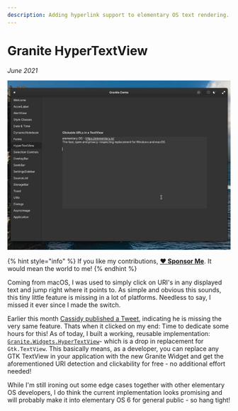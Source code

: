 ```yaml
---
description: Adding hyperlink support to elementary OS text rendering.
---
```


# Granite HyperTextView

_June 2021_

![The new hyperlink detection in action](../.gitbook/assets/granite-hypertextview.gif)

{% hint style="info" %}
If you like my contributions, [**❤️ Sponsor Me**](https://github.com/sponsors/marbetschar). It would mean the world to me!
{% endhint %}

Coming from macOS, I was used to simply click on URI's in any displayed text and jump right where it points to. As simple and obvious this sounds, this tiny little feature is missing in a lot of platforms. Needless to say, I missed it ever since I made the switch.

Earlier this month [Cassidy published a Tweet](https://twitter.com/CassidyJames/status/1404848863395991558), indicating he is missing the very same feature. Thats when it clicked on my end: Time to dedicate some hours for this! As of today, I built a working, reusable implementation: [`Granite.Widgets.HyperTextView`](https://github.com/elementary/granite/pull/507)- which is a drop in replacement for `Gtk.TextView`. This basically means, as a developer, you can replace any GTK TextView in your application with the new Granite Widget and get the aforementioned URI detection and clickability for free - no additional effort needed!

While I'm still ironing out some edge cases together with other elementary OS developers, I do think the current implementation looks promising and will probably make it into elementary OS 6 for general public - so hang tight!

